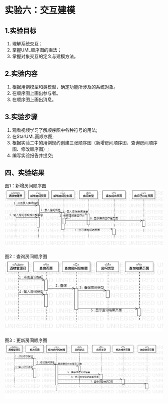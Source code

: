 # 实验六：交互建模

## 1.实验目标

1. 理解系统交互；
2. 掌握UML顺序图的画法；
3. 掌握对象交互的定义与建模方法。

## 2.实验内容

1. 根据用例模型和类模型，确定功能所涉及的系统对象。  
2. 在顺序图上画出参与者。  
3. 在顺序图上画出消息。 

## 3.实验步骤

1. 观看视频学习了解顺序图中各种符号的用法;  
2. 在StarUML画顺序图;
3. 根据实验二中的用例规约创建三张顺序图（新增房间顺序图、查询房间顺序图、修改顺序图）;  
4. 编写实验报告并提交;  


## 四、实验结果

图1：新增房间顺序图
![新增房间顺序图](./SequenceDiagram1.jpg)

图2：查询房间顺序图
![查询房间顺序图](./SequenceDiagram2.jpg) 

图3：更新房间顺序图
![更新房间顺序图](./SequenceDiagram3.jpg)  

